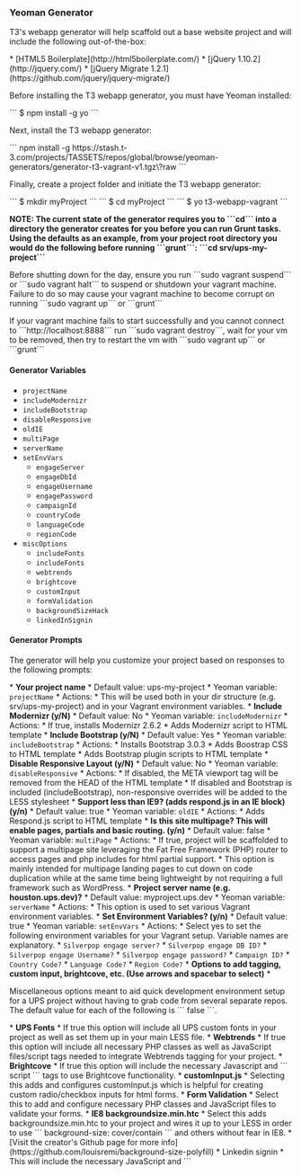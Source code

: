 ### Yeoman Generator
<p>T3's webapp generator will help scaffold out a base website project and will include the following out-of-the-box:</p>
* [HTML5 Boilerplate](http://html5boilerplate.com/)
* [jQuery 1.10.2](http://jquery.com/)
* [jQuery Migrate 1.2.1](https://github.com/jquery/jquery-migrate/)
<p>Before installing the T3 webapp generator, you must have Yeoman installed:</p>
```
$ npm install -g yo
```
<p>Next, install the T3 webapp generator:</p>
```
npm install -g https://stash.t-3.com/projects/TASSETS/repos/global/browse/yeoman-generators/generator-t3-vagrant-v1.tgz\?raw
```
<p>Finally, create a project folder and initiate the T3 webapp generator:</p>
```
$ mkdir myProject
```
``` 
$ cd myProject
```
```
$ yo t3-webapp-vagrant
```
<p><b>NOTE: The current state of the generator requires you to ```cd``` into a directory the generator creates for you before you can run Grunt tasks. Using the defaults as an example, from your project root directory you would do the following before running ```grunt```: ```cd srv/ups-my-project```</b></p>
<p>Before shutting down for the day, ensure you run ```sudo vagrant suspend``` or ```sudo vagrant halt``` to suspend or shutdown your vagrant machine.  Failure to do so may cause your vagrant machine to become corrupt on running ```sudo vagrant up``` or ```grunt```</p>
<p>If your vagrant machine fails to start successfully and you cannot connect to ```http://localhost:8888``` run ```sudo vagrant destroy```, wait for your vm to be removed, then try to restart the vm with ```sudo vagrant up``` or ```grunt```</p>


#### Generator Variables
* <code>projectName</code>
* <code>includeModernizr</code>
* <code>includeBootstrap</code>
* <code>disableResponsive</code>
* <code>oldIE</code>
* <code>multiPage</code>
* <code>serverName</code>
* <code>setEnvVars</code>
  * <code>engageServer</code>
  * <code>engageDbId</code>
  * <code>engageUsername</code>
  * <code>engagePassword</code>
  * <code>campaignId</code>
  * <code>countryCode</code>
  * <code>languageCode</code>
  * <code>regionCode</code>
* <code>miscOptions</code>
  * <code>includeFonts</code>
  * <code>includeFonts</code>
  * <code>webtrends</code>
  * <code>brightcove</code>
  * <code>customInput</code>
  * <code>formValidation</code>
  * <code>backgroundSizeHack</code>
  * <code>linkedInSignin</code>
  
#### Generator Prompts
<p>The generator will help you customize your project based on responses to the following prompts:</p>
* <b>Your project name</b>
    * Default value: ups-my-project
    * Yeoman variable: <code>projectName</code>
    * Actions:
        * This will be used both in your dir structure (e.g. srv/ups-my-project) and in your Vagrant environment variables. 
* <b>Include Modernizr (y/N)</b>
    * Default value: No
    * Yeoman variable: <code>includeModernizr</code>
    * Actions:
        * If true, installs Modernizr 2.6.2
        * Adds Modernizr script to HTML template
* <b>Include Bootstrap (y/N)</b>
    * Default value: Yes
    * Yeoman variable: <code>includeBootstrap</code>
    * Actions:
        * Installs Bootstrap 3.0.3
        * Adds Boostrap CSS to HTML template
        * Adds Bootstrap plugin scripts to HTML template
* <b>Disable Responsive Layout (y/N)</b>
    * Default value: No
    * Yeoman variable: <code>disableResponsive</code>
    * Actions:
        * If disabled, the META viewport tag will be removed from the HEAD of the HTML template
        * If disabled and Bootstrap is included (includeBootstrap), non-responsive overrides will be added to the LESS stylesheet
* <b>Support less than IE9? (adds respond.js in an IE block) (y/n)</b>
    * Default value: true
    * Yeoman variable: <code>oldIE</code>
    * Actions:
        * Adds Respond.js script to HTML template
* <b>Is this site multipage? This will enable pages, partials and basic routing. (y/n)</b>
    * Default value: false
    * Yeoman variable: <code>multiPage</code>
    * Actions:
        * If true, project will be scaffolded to support a multipage site leveraging the Fat Free Framework (PHP) router to access pages and php includes for html partial support.  
        * This option is mainly intended for multipage landing pages to cut down on code duplication while at the same time being lightweight by not requiring a full framework such as WordPress. 
* <b>Project server name (e.g. houston.ups.dev)?</b>
    * Default value: myproject.ups.dev
    * Yeoman variable: <code>serverName</code>
    * Actions:
        * This option is used to set various Vagrant environment variables.
* <b>Set Environment Variables? (y/n)</b>
    * Default value: true
    * Yeoman variable: <code>setEnvVars</code>
    * Actions:
        * Select yes to set the following environment variables for your Vagrant setup. Variable names are explanatory.
        * <code>Silverpop engage server?</code>
        * <code>Silverpop engage DB ID?</code>
        * <code>Silverpop engage Username?</code>
        * <code>Silverpop engage password?</code>
        * <code>Campaign ID?</code>
        * <code>Country Code?</code>
        * <code>Language Code?</code>
        * <code>Region Code?</code>
* <b>Options to add tagging, custom input, brightcove, etc. (Use arrows and spacebar to select)</b>
  * <p>Miscellaneous options meant to aid quick development environment setup for a UPS project without having to grab code from several separate repos. The default value for each of the following is ``` false ```.</p>
    * <b>UPS Fonts</b>
      * If true this option will include all UPS custom fonts in your project as well as set them up in your main LESS file.
    * <b>Webtrends</b>
      * If true this option will include all necessary PHP classes as well as JavaScript files/script tags needed to integrate Webtrends tagging for your project.  
    * <b>Brightcove</b>
      * If true this option will include the necessary Javascript and ``` script ``` tags to use Brightcove functionality.
    * <b>customInput.js</b>
      * Selecting this adds and configures customInput.js which is helpful for creating custom radio/checkbox inputs for html forms.
    * <b>Form Validation</b>
      * Select this to add and configure necessary PHP classes and JavaScript files to validate your forms.
    * <b>IE8 backgroundsize.min.htc</b>
      * Select this adds backgroundsize.min.htc to your project and wires it up to your LESS in order to use ``` background-size: cover/contain ``` and others without fear in IE8.
      * [Visit the creator's Github page for more info](https://github.com/louisremi/background-size-polyfill)
    * Linkedin signin
      * This will include the necessary JavaScript and ``` <script> ```'s to enable you to use the Linkedin API to auto fill form information.
    

    

<br>
### Gruntfile.js
The [Grunt ecosystem](http://gruntjs.com/) is huge and it's growing every day. With literally hundreds of plugins to choose from, you can use Grunt to automate just about anything with a minimum of effort. If someone hasn't already built what you need, authoring and publishing your own Grunt plugin to npm is a breeze.

#### Grunt Plugins
The following Grunt plugins are being utilized by the T3 webapp generator. Visit the [Plugins Database](http://gruntjs.com/plugins) to browse more plugins.

* <b>[grunt-contrib-copy](https://www.npmjs.org/package/grunt-contrib-copy)</b>
  * Copy files and folders.
* <b>[grunt-contrib-concat](https://www.npmjs.org/package/grunt-contrib-concat)</b>
  * Concatenate files.
* <b>[grunt-contrib-uglify](https://www.npmjs.org/package/grunt-contrib-uglify)</b>
  * Minify files with UglifyJS.
* <b>[grunt-contrib-jshint](https://www.npmjs.org/package/grunt-contrib-jshint)</b>
  * Validate files with JSHint.
* <b>[grunt-contrib-cssmin](https://www.npmjs.org/package/grunt-contrib-cssmin)</b> 
  * Compress CSS files.
* <b>[grunt-contrib-connect](https://www.npmjs.org/package/grunt-contrib-connect)</b>
  * Start a connect web server.
* <b>[grunt-contrib-clean](https://www.npmjs.org/package/grunt-contrib-clean)</b>
  * Clean files and folders.
* <b>[grunt-contrib-htmlmin](https://www.npmjs.org/package/grunt-contrib-htmlmin)</b>
  * Minify HTML.
* <b>[grunt-bower-install](https://www.npmjs.org/package/grunt-bower-install)</b>
  * Inject your Bower dependencies right into your HTML from Grunt.
* <b>[grunt-contrib-imagemin](https://www.npmjs.org/package/grunt-contrib-imagemin)</b>
  * Minify PNG, JPEG, and GIF images.
* <b>[grunt-contrib-watch](https://www.npmjs.org/package/grunt-contrib-watch)</b>
  * Run predefined tasks whenever watched file patterns are added, changed, or deleted.
* <b>[grunt-modernizr](https://www.npmjs.org/package/grunt-modernizr)</b>
  * Sifts through project files, gathers up references to Modernizr tests, and outputs a lean, mean Modernizr machine.
* <b>[load-grunt-task](https://www.npmjs.org/package/load-grunt-tasks)</b>
  * Load multiple grunt tasks using globbing patterns.
* <b>[time-grunt](https://www.npmjs.org/package/time-grunt)</b>
  * Displays the execution time of grunt tasks.
* <b>[jshint-stylish](https://www.npmjs.org/package/jshint-stylish)</b>
  * Stylish reporter for JSHint.
* <b>[grunt-contrib-less](https://www.npmjs.org/package/grunt-contrib-less)</b>
  * Compile LESS files to CSS.
* <b>[grunt-shell](https://www.npmjs.org/package/grunt-shell)</b>
  * Run shell commands.

#### Grunt Tasks
<b>NOTE: The current state of the generator requires you to ```cd``` into the root directory the generator creates to run Grunt tasks. Using the defaults, you would do the following before running ```grunt```: ```cd srv/ups-my-project```</b>

<code>Gruntfile.js</code> will be utilized to automate many monotonous procedures throughout the development phase. T3's webapp generator currently includes three tasks out-of-the-box:

* <code>grunt [default]</code>
* <code>grunt build</code>

<br>

<code>default</code>: This will create a local connection, run ``` sudo vagrant up --provision ``` (you may need to enter your system password), and watch for changed files. Less files will be compiled, but all other files will remain intact (no minification, concatenation, or uglification). Once you see ```waiting...``` in your command line, open a browser and visit ```http://localhost:8888```.
<pre><code>$ grunt serve</code></pre>
<br>

<code>build</code>: Builds complete packaging, concatenates files, mins files, compiles less, and uglifies. The resulting files are placed in the <code>dist</code> folder - this folder can then be deployed.
<pre><code>$ grunt build</code></pre>

<br>